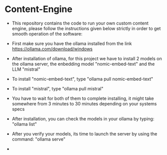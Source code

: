 # Content-Engine

- This repository contains the code to run your own custom content engine, please follow the instructions given below strictly in order to get smooth operation of the software:
   
- First make sure you have the ollama installed from the link https://ollama.com/download/windows

- After installation of ollama, for this project we have to install 2 models on the ollama server, the enbedding model "nomic-embed-text" and the LLM "mistral" 

- To install "nomic-embed-text", type "ollama pull nomic-embed-text"
- To install "mistral", type "ollama pull mistral"

- You have to wait for both of them to complete installing, it might take somewhere from 3 minutes to 30 minutes depending on your systems specs

- After installation, you can check the models in your ollama by typing: "ollama list"

- After you verify your models, its time to launch the server by using the command: "ollama serve"

- 
